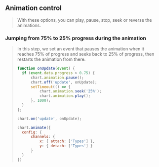 ## Animation control

> With these options, you can play, pause, stop, seek or reverse the animations.

### Jumping from 75% to 25% progress during the animation

> In this step, we set an event that pauses the animation when it reaches 75% of 
> progress and seeks back to 25% of progress, then restarts the animation from 
> there.
> 
> ```javascript
> function onUpdate(event) {
> 	if (event.data.progress > 0.75) {
> 		chart.animation.pause();
> 		chart.off('update', onUpdate);
> 		setTimeout(() => {
> 			chart.animation.seek('25%');
> 			chart.animation.play();
> 		}, 1000);
> 	}
> };
> 
> chart.on('update', onUpdate);
> 
> chart.animate({
> 	config: {
> 		channels: {
> 			x: { attach: ['Types'] },
> 			y: { detach: ['Types'] }
> 		}
> 	}
> })
> ```